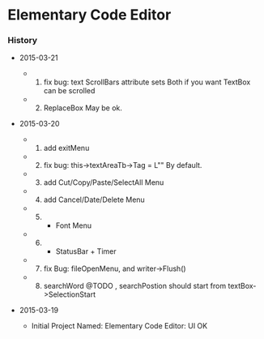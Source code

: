 # Elementary Code Editor

### History

- 2015-03-21
  - 1. fix bug: text ScrollBars attribute sets Both if you want TextBox can be scrolled
  - 2. ReplaceBox May be ok.

- 2015-03-20
  - 1. add exitMenu
  - 2. fix bug: this->textAreaTb->Tag = L"" By default.
  - 3. add Cut/Copy/Paste/SelectAll Menu
  - 4. add Cancel/Date/Delete Menu
  - 5. + Font Menu
  - 6. + StatusBar + Timer
  - 7. fix Bug: fileOpenMenu, and writer->Flush()
  - 8. searchWord @TODO , searchPostion should start from textBox->SelectionStart


- 2015-03-19
  - Initial Project Named: Elementary Code Editor: UI OK
